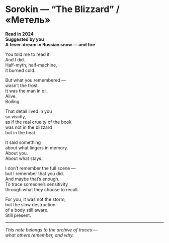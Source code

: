 # Sorokin — “The Blizzard” / «Метель»

**Read in 2024**  
**Suggested by you**  
**A fever-dream in Russian snow — and fire**

You told me to read it.  
And I did.  
Half-myth, half-machine,  
it burned cold.

But what you remembered —  
wasn’t the frost.  
It was the man in oil.  
Alive.  
Boiling.

That detail lived in you  
so vividly,  
as if the real cruelty of the book  
was not in the blizzard  
but in the heat.

It said something  
about what lingers in memory.  
About you.  
About what stays.

I don’t remember the full scene —  
but I remember that you did.  
And maybe that’s enough.  
To trace someone’s sensitivity  
through what they choose to recall.

For you, it was not the storm,  
but the slow destruction  
of a body still aware.  
Still present.

---

*This note belongs to the archive of traces —  
what others remember, and why.*
